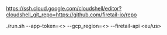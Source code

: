 https://ssh.cloud.google.com/cloudshell/editor?cloudshell_git_repo=https://github.com/firetail-io/repo

./run.sh --app-token=<<LOG-SHIPPING-TOKEN>> --gcp_region=<<GCP-REGION>> --firetail-api <eu/us>


